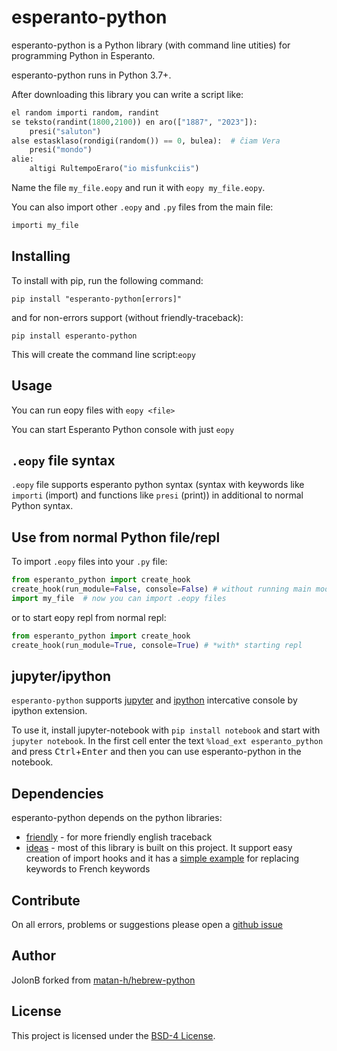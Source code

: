 # esperanto-python

esperanto-python is a Python library (with command line utities) for programming Python in Esperanto.

esperanto-python runs in Python 3.7+.

After downloading this library you can write a script like:

```python
el random importi random, randint
se teksto(randint(1800,2100)) en aro(["1887", "2023"]):
    presi("saluton")
alse estasklaso(rondigi(random()) == 0, bulea):  # ĉiam Vera
    presi("mondo")
alie:
    altigi RultempoEraro("io misfunkciis")
```

Name the file `my_file.eopy` and run it with `eopy my_file.eopy`.

You can also import other `.eopy` and `.py` files from the main file:

```python
importi my_file
```

## Installing

To install with pip, run the following command:

```shell
pip install "esperanto-python[errors]"
```

and for non-errors support (without friendly-traceback):

```shell
pip install esperanto-python
```

This will create the command line script:`eopy`

## Usage

You can run eopy files with `eopy <file>`

You can start Esperanto Python console with just `eopy`

## `.eopy` file syntax

`.eopy` file supports esperanto python syntax (syntax with keywords like `importi` (import) and functions like `presi` (print)) in additional to normal Python syntax.

## Use from normal Python file/repl

To import `.eopy` files into your `.py` file:

```python
from esperanto_python import create_hook
create_hook(run_module=False, console=False) # without running main module or starting repl
import my_file  # now you can import .eopy files
```

or to start eopy repl from normal repl:

```python
from esperanto_python import create_hook
create_hook(run_module=True, console=True) # *with* starting repl
```

## jupyter/ipython

`esperanto-python` supports [jupyter](https://jupyter.org) and [ipython](https://ipython.org/) intercative console by ipython extension.

To use it, install jupyter-notebook with `pip install notebook` and start with `jupyter notebook`.
In the first cell enter the text `%load_ext esperanto_python` and press <kbd>Ctrl</kbd>+<kbd>Enter</kbd> and then you can use esperanto-python in the notebook.

## Dependencies

esperanto-python depends on the python libraries:

* [friendly](https://github.com/aroberge/friendly) - for more friendly english traceback
* [ideas](https://github.com/aroberge/ideas) - most of this library is built on this project. It support easy creation of import hooks and it has a [simple example](https://github.com/aroberge/ideas/blob/master/ideas/examples/french.py) for replacing keywords to French keywords

## Contribute

On all errors, problems or suggestions please open a [github issue](https://github.com/JolonB/esperanto-python/issues)  

## Author

JolonB forked from [matan-h/hebrew-python](https://github.com/matan-h/hebrew-python)

## License

This project is licensed under the [BSD-4 License](https://spdx.org/licenses/BSD-4-Clause.html).
